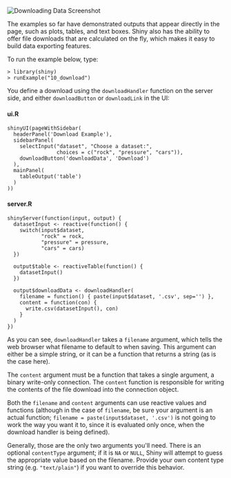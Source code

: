 ![Downloading Data Screenshot](screenshots/downloads.png)

The examples so far have demonstrated outputs that appear directly in the page, such as plots, tables, and text boxes. Shiny also has the ability to offer file downloads that are calculated on the fly, which makes it easy to build data exporting features.

To run the example below, type:

<pre><code class="console">&gt; library(shiny)
&gt; runExample("10_download")</code></pre>

You define a download using the `downloadHandler` function on the server side, and either `downloadButton` or `downloadLink` in the UI:

#### ui.R
<pre><code class="r">shinyUI(pageWithSidebar(
  headerPanel('Download Example'),
  sidebarPanel(
    selectInput("dataset", "Choose a dataset:", 
                choices = c("rock", "pressure", "cars")),
    downloadButton('downloadData', 'Download')
  ),
  mainPanel(
    tableOutput('table')
  )
))
</code></pre>

#### server.R
<pre><code class="r">shinyServer(function(input, output) {
  datasetInput &lt;- reactive(function() {
    switch(input$dataset,
           "rock" = rock,
           "pressure" = pressure,
           "cars" = cars)
  })
  
  output$table &lt;- reactiveTable(function() {
    datasetInput()
  })
  
  output$downloadData &lt;- downloadHandler(
    filename = function() { paste(input$dataset, '.csv', sep='') },
    content = function(con) {
      write.csv(datasetInput(), con)
    }
  )
})
</code></pre>

As you can see, `downloadHandler` takes a `filename` argument, which tells the web browser what filename to default to when saving. This argument can either be a simple string, or it can be a function that returns a string (as is the case here).

The `content` argument must be a function that takes a single argument, a binary write-only connection. The `content` function is responsible for writing the contents of the file download into the connection object.

Both the `filename` and `content` arguments can use reactive values and functions (although in the case of `filename`, be sure your argument is an actual function; `filename = paste(input$dataset, '.csv')` is not going to work the way you want it to, since it is evaluated only once, when the download handler is being defined).

Generally, those are the only two arguments you'll need. There is an optional `contentType` argument; if it is `NA` or `NULL`, Shiny will attempt to guess the appropriate value based on the filename. Provide your own content type string (e.g. `"text/plain"`) if you want to override this behavior.